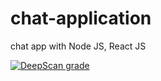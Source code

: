 # chat-application
chat app with Node JS, React JS

<a href="https://deepscan.io/dashboard#view=project&tid=19512&pid=24448&bid=753981"><img src="https://deepscan.io/api/teams/19512/projects/24448/branches/753981/badge/grade.svg" alt="DeepScan grade"></a>
